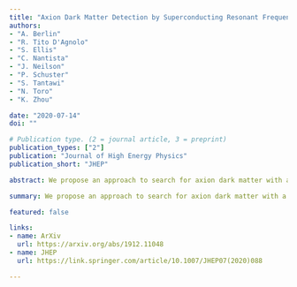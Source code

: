 ```yaml
---
title: "Axion Dark Matter Detection by Superconducting Resonant Frequency Conversion"
authors:
- "A. Berlin"
- "R. Tito D'Agnolo"
- "S. Ellis"
- "C. Nantista"
- "J. Neilson"
- "P. Schuster"
- "S. Tantawi"
- "N. Toro"
- "K. Zhou"

date: "2020-07-14"
doi: ""

# Publication type. (2 = journal article, 3 = preprint)
publication_types: ["2"]
publication: "Journal of High Energy Physics"
publication_short: "JHEP"

abstract: We propose an approach to search for axion dark matter with a specially designed superconducting radio frequency cavity, targeting axions with masses $m_a \lesssim 10^{-6} \text{ eV}$. Our approach exploits axion-induced transitions between nearly degenerate resonant modes of frequency $\sim \text{GHz}$. A scan over axion mass is achieved by varying the frequency splitting between the two modes. Compared to traditional approaches, this allows for parametrically enhanced signal power for axions lighter than a GHz. The projected sensitivity covers unexplored parameter space for QCD axion dark matter for $10^{-8} \text{ eV} \lesssim m_a \lesssim10^{-6} \text{ eV}$ and axion-like particle dark matter as light as $m_a \sim 10^{-14} \text{ eV}$.

summary: We propose an approach to search for axion dark matter with a superconducting radio frequency cavity, using axion-induced transitions between nearly degenerate resonant modes of frequency $\sim \text{GHz}$.

featured: false

links:
- name: ArXiv
  url: https://arxiv.org/abs/1912.11048
- name: JHEP
  url: https://link.springer.com/article/10.1007/JHEP07(2020)088

---
```

